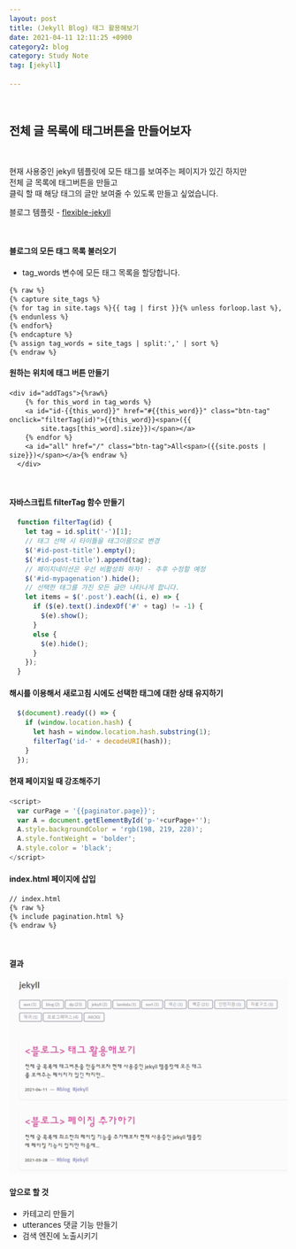 ```yaml
---
layout: post
title: (Jekyll Blog) 태그 활용해보기
date: 2021-04-11 12:11:25 +0900
category2: blog
category: Study Note
tag: [jekyll]

---
```

<br>  

## **전체 글 목록에 태그버튼을 만들어보자**
  
<br>  


현재 사용중인 jekyll 템플릿에 모든 태그를 보여주는 페이지가 있긴 하지만  
 전체 글 목록에 태그버튼을 만들고  
클릭 할 때 해당 태그의 글만 보여줄 수 있도록 만들고 싶었습니다.

블로그 템플릿 - [flexible-jekyll](https://jekyllthemes.io/theme/flexible-jekyll)

<br>  


#### 블로그의 모든 태그 목록 불러오기
* tag_words 변수에 모든 태그 목록을 할당합니다.   

```liquid
{% raw %}
{% capture site_tags %}
{% for tag in site.tags %}{{ tag | first }}{% unless forloop.last %},{% endunless %}
{% endfor%}
{% endcapture %}
{% assign tag_words = site_tags | split:',' | sort %}
{% endraw %}
```

#### 원하는 위치에 태그 버튼 만들기
```liquid
<div id="addTags">{%raw%}
    {% for this_word in tag_words %}
    <a id="id-{{this_word}}" href="#{{this_word}}" class="btn-tag" onclick="filterTag(id)">{{this_word}}<span>({{
        site.tags[this_word].size}})</span></a>
    {% endfor %}
    <a id="all" href="/" class="btn-tag">All<span>({{site.posts | size}})</span></a>{% endraw %}
  </div>
```

<br>  

#### 자바스크립트 filterTag 함수 만들기

```javascript
  function filterTag(id) {
    let tag = id.split('-')[1];
    // 태그 선택 시 타이틀을 태그이름으로 변경
    $('#id-post-title').empty();
    $('#id-post-title').append(tag);
    // 페이지네이션은 우선 비활성화 하자! - 추후 수정할 예정
    $('#id-mypagenation').hide();
    // 선택한 태그를 가진 모든 글만 나타나게 합니다.
    let items = $('.post').each((i, e) => {
      if ($(e).text().indexOf('#' + tag) != -1) {
        $(e).show();
      }
      else {
        $(e).hide();
      }
    });
  }
```

#### 해시를 이용해서 새로고침 시에도 선택한 태그에 대한 상태 유지하기
```javascript
  $(document).ready(() => {
    if (window.location.hash) {
      let hash = window.location.hash.substring(1);
      filterTag('id-' + decodeURI(hash));
    }
  });
```

#### 현재 페이지일 때 강조해주기
```javascript
<script>
  var curPage = '{{paginator.page}}';
  var A = document.getElementById('p-'+curPage+'');
  A.style.backgroundColor = 'rgb(198, 219, 228)';
  A.style.fontWeight = 'bolder';
  A.style.color = 'black';
</script>
```
  
#### index.html 페이지에 삽입

```liquid
// index.html
{% raw %}
{% include pagination.html %}
{% endraw %}
```

<br>  
   
#### 결과  

![](/assets/img/tag1.PNG)

#### 앞으로 할 것
* 카테고리 만들기
* utterances 댓글 기능 만들기
* 검색 엔진에 노출시키기